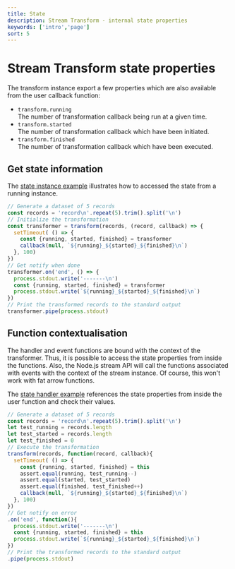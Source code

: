 ```yaml
---
title: State
description: Stream Transform - internal state properties
keywords: ['intro','page']
sort: 5
---
```


# Stream Transform state properties

The transform instance export a few properties which are also available from the user callback function:

* `transform.running`   
  The number of transformation callback being run at a given time.
* `transform.started`   
  The number of transformation callback which have been initiated.
* `transform.finished`   
  The number of transformation callback which have been executed.

## Get state information

The [state instance example](https://github.com/adaltas/node-stream-transform/blob/master/samples/state.instance.js) illustrates how to accessed the state from a running instance.

```js
// Generate a dataset of 5 records
const records = 'record\n'.repeat(5).trim().split('\n')
// Initialize the transformation
const transformer = transform(records, (record, callback) => {
  setTimeout( () => {
    const {running, started, finished} = transformer
    callback(null, `${running}_${started}_${finished}\n`)
  }, 100)
})
// Get notify when done
transformer.on('end', () => {
  process.stdout.write('-------\n')
  const {running, started, finished} = transformer
  process.stdout.write(`${running}_${started}_${finished}\n`)
})
// Print the transformed records to the standard output
transformer.pipe(process.stdout)
```

## Function contextualisation

The handler and event functions are bound with the context of the transformer. Thus, it is possible to access the state properties from inside the functions. Also, the Node.js stream API will call the functions associated with events with the context of the stream instance. Of course, this won't work with fat arrow functions.

The [state handler example](https://github.com/adaltas/node-stream-transform/blob/master/samples/state.handler.js) references the state properties from inside the user function and check their values.

```js
// Generate a dataset of 5 records
const records = 'record\n'.repeat(5).trim().split('\n')
let test_running = records.length
let test_started = records.length
let test_finished = 0
// Execute the transformation
transform(records, function(record, callback){
  setTimeout( () => {
    const {running, started, finished} = this
    assert.equal(running, test_running--)
    assert.equal(started, test_started)
    assert.equal(finished, test_finished++)
    callback(null, `${running}_${started}_${finished}\n`)
  }, 100)
})
// Get notify on error
.on('end', function(){
  process.stdout.write('-------\n')
  const {running, started, finished} = this
  process.stdout.write(`${running}_${started}_${finished}\n`)
})
// Print the transformed records to the standard output
.pipe(process.stdout)
```
